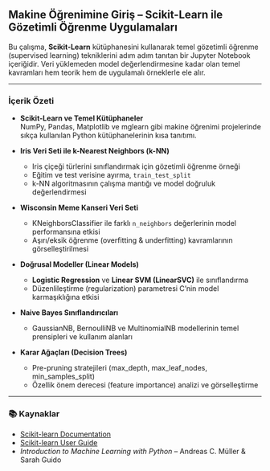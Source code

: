 ##  Makine Öğrenimine Giriş – Scikit-Learn ile Gözetimli Öğrenme Uygulamaları

Bu çalışma, **Scikit-Learn** kütüphanesini kullanarak temel gözetimli öğrenme (supervised learning) tekniklerini adım adım tanıtan bir Jupyter Notebook içeriğidir. Veri yüklemeden model değerlendirmesine kadar olan temel kavramları hem teorik hem de uygulamalı örneklerle ele alır.

---

### İçerik Özeti
- **Scikit-Learn ve Temel Kütüphaneler**  
  NumPy, Pandas, Matplotlib ve mglearn gibi makine öğrenimi projelerinde sıkça kullanılan Python kütüphanelerinin kısa tanıtımı.

- **Iris Veri Seti ile k-Nearest Neighbors (k-NN)**  
  - Iris çiçeği türlerini sınıflandırmak için gözetimli öğrenme örneği  
  - Eğitim ve test verisine ayırma, `train_test_split`  
  - k-NN algoritmasının çalışma mantığı ve model doğruluk değerlendirmesi

- **Wisconsin Meme Kanseri Veri Seti**  
  - KNeighborsClassifier ile farklı `n_neighbors` değerlerinin model performansına etkisi  
  - Aşırı/eksik öğrenme (overfitting & underfitting) kavramlarının görselleştirilmesi

- **Doğrusal Modeller (Linear Models)**  
  - **Logistic Regression** ve **Linear SVM (LinearSVC)** ile sınıflandırma  
  - Düzenlileştirme (regularization) parametresi C’nin model karmaşıklığına etkisi

- **Naive Bayes Sınıflandırıcıları**  
  - GaussianNB, BernoulliNB ve MultinomialNB modellerinin temel prensipleri ve kullanım alanları

- **Karar Ağaçları (Decision Trees)**  
  - Pre-pruning stratejileri (max_depth, max_leaf_nodes, min_samples_split)  
  - Özellik önem derecesi (feature importance) analizi ve görselleştirme

---

### 📚 Kaynaklar
- [Scikit-learn Documentation](https://scikit-learn.org/stable/index.html)
- [Scikit-learn User Guide](https://scikit-learn.org/stable/user_guide.html)
- *Introduction to Machine Learning with Python* – Andreas C. Müller & Sarah Guido
